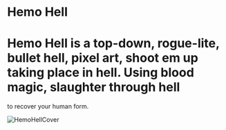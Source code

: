 # Hemo Hell

# Hemo Hell is a top-down, rogue-lite, bullet hell, pixel art, shoot em up taking place in hell. Using blood magic, slaughter through hell
  to recover your human form.

![HemoHellCover](https://user-images.githubusercontent.com/71495630/227391822-4bd58a8c-ed3e-4bd0-aef5-4a13a72e6fe6.png)
